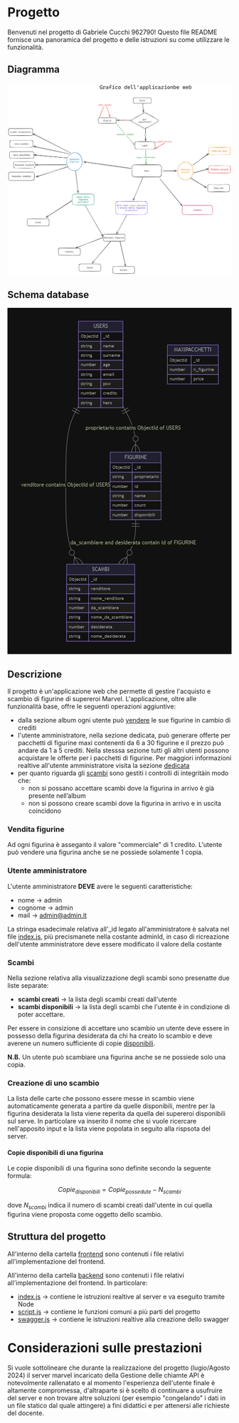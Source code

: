 # Progetto
Benvenuti nel progetto di Gabriele Cucchi 962790! Questo file README fornisce una panoramica del progetto e delle istruzioni su come utilizzare le funzionalità.

## Diagramma
![diagramma](images/diagramma%20progetto.excalidraw.png)

## Schema database
![schema database](images/schemaDatabase.png)

## Descrizione
Il progetto è un'applicazione web che permette di gestire l'acquisto e scambio di figurine di supereroi Marvel. L'applicazione, oltre alle funzionalità base, offre le seguenti operazioni aggiuntive:
- dalla sezione album ogni utente può [vendere](readme.md#vendita-figurine) le sue figurine in cambio di crediti
- l'utente amministratore, nella sezione dedicata, può generare offerte per pacchetti di figurine maxi contenenti da 6 a 30 figurine e il prezzo può andare da 1 a 5 crediti. Nella stesssa sezione tutti gli altri utenti possono acquistare le offerte per i pacchetti di figurine. Per maggiori informazioni realtive all'utente amministratore visita la sezione [dedicata](readme.md#utente-amministratore)
- per quanto riguarda gli [scambi](readme.md#scambi) sono gestiti i controlli di integritàin modo che:
    - non si possano accettare scambi dove la figurina in arrivo è già presente nell’album
    - non si possono creare scambi dove la figurina in arrivo e in uscita coincidono

### Vendita figurine
Ad ogni figurina è asseganto il valore "commerciale" di 1 credito.
L'utente può vendere una figurina anche se ne possiede solamente 1 copia.

### Utente amministratore
L'utente amministratore **DEVE** avere le seguenti caratteristiche:
- nome $\to$ admin
- cognome $\to$ admin
- mail $\to$ admin@admin.it

La stringa esadecimale relativa all'_id legato all'amministratore è salvata nel file [index.js](backend/index.js), più precismanete nella costante adminId, in caso di ricreazione dell'utente amministratore deve essere modificato il valore della costante

### Scambi
Nella sezione relativa alla visualizzazione degli scambi sono presenatte due liste separate:
- **scambi creati** $\to$ la lista degli scambi creati dall'utente
- **scambi disponibili** $\to$ la lista degli scambi che l'utente è in condizione di poter accettare.

Per essere in consizione di accettare uno scambio un utente deve essere in possesso della figurina desiderata da chi ha creato lo scambio e deve averene un numero sufficiente di copie [disponibili](readme.md#copie-disponibili-di-una-figurina).

**N.B.** Un utente può scambiare una figurina anche se ne possiede solo una copia.

### Creazione di uno scambio
La lista delle carte che possono essere messe in scambio viene automaticamente generata a partire da quelle disponibili, mentre per la figurina desiderata la lista viene reperita da quella dei supereroi disponibili sul serve. In particolare va inserito il nome che si vuole ricercare nell'apposito input e la lista viene popolata in seguito alla rispsota del server.


#### Copie disponibili di una figurina
Le copie disponibili di una figurina sono definite secondo la seguente formula:

$$Copie_{disponibili} = Copie_{possedute} - N_{scambi} $$

dove $N_{scambi}$ indica il numero di scambi creati dall'utente in cui quella figurina viene proposta come oggetto dello scambio.

## Struttura del progetto
All'interno della cartella [frontend](frontend/) sono contenuti i file relativi all'implementazione del frontend.

All'interno della cartella [backend](backend/) sono contenuti i file relativi all'implementazione del frontend.
In particolare:
- [index.js](backend/index.js) $\to$ contiene le istruzioni realtive al server e va eseguito tramite Node
- [script.js](backend/script.js) $\to$ contiene le funzioni comuni a più parti del progetto
- [swagger.js](backend/swagger.js) $\to$ contiene le istruzioni realtive alla creazione dello swagger

# Considerazioni sulle prestazioni
Si vuole sottolineare che durante la realizzazione del progetto (lugio/Agosto 2024) il server marvel incaricato della Gestione delle chiamte API è notevolmente rallenatato e al momento l'esperienza dell'utente finale è altamente compromessa, d'altraparte si è scelto di continuare a usufruire del server e non trovare altre soluzioni (per esempio "congelando" i dati in un file statico dal quale attingere) a fini didattici e per attenersi alle richieste del docente. 